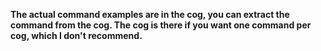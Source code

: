 **The actual command examples are in the cog, you can extract the command from the cog. The cog is there if you want one command per cog, which I don't recommend.**
